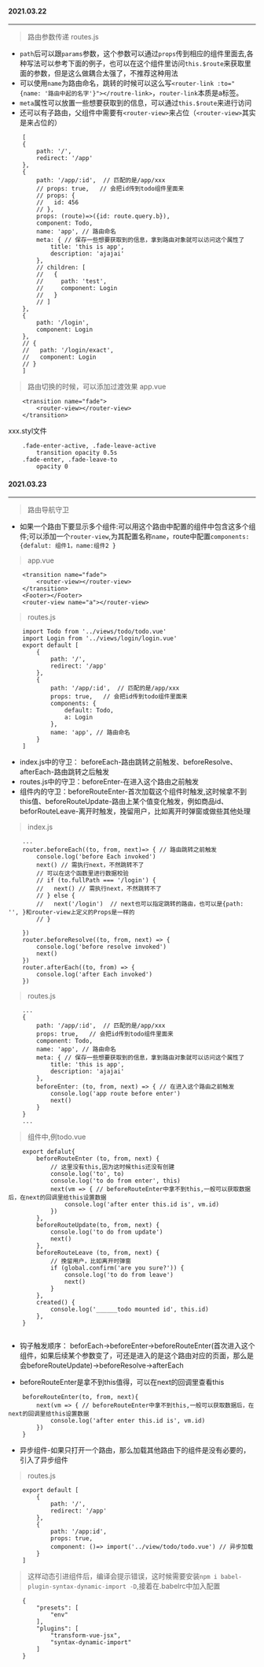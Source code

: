 #### 2021.03.22
---
> 路由参数传递
routes.js
* `path`后可以跟`params`参数，这个参数可以通过`props`传到相应的组件里面去,各种写法可以参考下面的例子，也可以在这个组件里访问`this.$route`来获取里面的参数，但是这么做耦合太强了，不推荐这种用法
* 可以使用`name`为路由命名，跳转的时候可以这么写`<router-link :to="{name: '路由中起的名字'}"></routre-link>`，`router-link`本质是a标签。
* `meta`属性可以放置一些想要获取到的信息，可以通过`this.$route`来进行访问
* 还可以有子路由，父组件中需要有`<router-view>`来占位（`<router-view>`其实是来占位的）
```
    [
    {
        path: '/',
        redirect: '/app'
    },
    {
        path: '/app/:id',  // 匹配的是/app/xxx
        // props: true,   // 会把id传到todo组件里面来
        // props: {
        //   id: 456
        // },
        props: (route)=>({id: route.query.b}),
        component: Todo,
        name: 'app', // 路由命名
        meta: { // 保存一些想要获取到的信息，拿到路由对象就可以访问这个属性了
            title: 'this is app',
            description: 'ajajai'
        },
        // children: [
        //   {
        //     path: 'test',
        //     component: Login
        //   }
        // ]
    },
    {
        path: '/login',
        component: Login
    },
    // {
    //   path: '/login/exact',
    //   component: Login
    // }
    ]
```
> 路由切换的时候，可以添加过渡效果
app.vue
```
    <transition name="fade">
        <router-view></router-view>
    </transition>
```
xxx.styl文件
```
    .fade-enter-active, .fade-leave-active
        transition opacity 0.5s
    .fade-enter, .fade-leave-to
        opacity 0
```

#### 2021.03.23
---
> 路由导航守卫
* 如果一个路由下要显示多个组件:可以用这个路由中配置的组件中包含这多个组件;可以添加一个`router-view`,为其配置名称`name`，route中配置`components:{defalut: 组件1，name:组件2 }`
>app.vue
```
    <transition name="fade">
        <router-view></router-view>
    </transition>
    <Footer></Footer>
    <router-view name="a"></router-view>
```

> routes.js
```
    import Todo from '../views/todo/todo.vue'
    import Login from '../views/login/login.vue'
    export default [
        {
            path: '/',
            redirect: '/app'
        },
        {
            path: '/app/:id',  // 匹配的是/app/xxx
            props: true,   // 会把id传到todo组件里面来
            components: {
                default: Todo,
                a: Login
            },
            name: 'app', // 路由命名
        }
    ]

```
* index.js中的守卫： beforeEach-路由跳转之前触发、beforeResolve、afterEach-路由跳转之后触发
* routes.js中的守卫：beforeEnter-在进入这个路由之前触发
* 组件内的守卫：beforeRouteEnter-首次加载这个组件时触发,这时候拿不到this值、beforeRouteUpdate-路由上某个值变化触发，例如商品id、beforRouteLeave-离开时触发，挽留用户，比如离开时弹窗或做些其他处理
> index.js
```
    ...
    router.beforeEach((to, from, next)=> { // 路由跳转之前触发
        console.log('before Each invoked')
        next() // 需执行next，不然跳转不了
        // 可以在这个函数里进行数据校验
        // if (to.fullPath === '/login') {
        //   next() // 需执行next，不然跳转不了
        // } else {
        //   next('/login')  // next也可以指定跳转的路由，也可以是{path: '', }和router-view上定义的Props是一样的
        // }

    })
    router.beforeResolve((to, from, next) => {
        console.log('before resolve invoked')
        next()
    })
    router.afterEach((to, from) => {
        console.log('after Each invoked')
    })
```
> routes.js
```
    ...
    {
        path: '/app/:id',  // 匹配的是/app/xxx
        props: true,   // 会把id传到todo组件里面来
        component: Todo,
        name: 'app', // 路由命名
        meta: { // 保存一些想要获取到的信息，拿到路由对象就可以访问这个属性了
            title: 'this is app',
            description: 'ajajai'
        },
        beforeEnter: (to, from, next) => { // 在进入这个路由之前触发
            console.log('app route before enter')
            next()
        }
    }
    ...
```
> 组件中,例todo.vue
```
    export defalut{
        beforeRouteEnter (to, from, next) {
            // 这里没有this,因为这时候this还没有创建
            console.log('to', to)
            console.log('to do from enter', this)
            next(vm => { // beforeRouteEnter中拿不到this,一般可以获取数据后，在next的回调里给this设置数据
                console.log('after enter this.id is', vm.id)
            })
        },
        beforeRouteUpdate(to, from, next) {
            console.log('to do from update')
            next()
        },
        beforeRouteLeave (to, from, next) {
            // 挽留用户，比如离开时弹窗
            if (global.confirm('are you sure?')) {
                console.log('to do from leave')
                next()
            }
        },
        created() {
            console.log('______todo mounted id', this.id)
        },
    }
    
```
* 钩子触发顺序： beforEach->beforeEnter->beforeRouteEnter(首次进入这个组件，如果后续某个参数变了，可还是进入的是这个路由对应的页面，那么是会beforeRouteUpdate)->beforeResolve->afterEach

* beforeRouteEnter是拿不到this值得，可以在next的回调里查看this
```
    beforeRouteEnter(to, from, next){
        next(vm => { // beforeRouteEnter中拿不到this,一般可以获取数据后，在next的回调里给this设置数据
            console.log('after enter this.id is', vm.id)
        })
    }
```
* 异步组件-如果只打开一个路由，那么加载其他路由下的组件是没有必要的，引入了异步组件
> routes.js
```
    export default [
        {
            path: '/',
            redirect: '/app'
        },
        {
            path: '/app:id',
            props: true,
            component: ()=> import('../view/todo/todo.vue') // 异步加载
        }
    ]
```
> 这样动态引进组件后，编译会提示错误，这时候需要安装`npm i babel-plugin-syntax-dynamic-import -D`,接着在.babelrc中加入配置
```
    {
        "presets": [
            "env"
        ],
        "plugins": [
            "transform-vue-jsx",
            "syntax-dynamic-import"
        ]
    }
```



